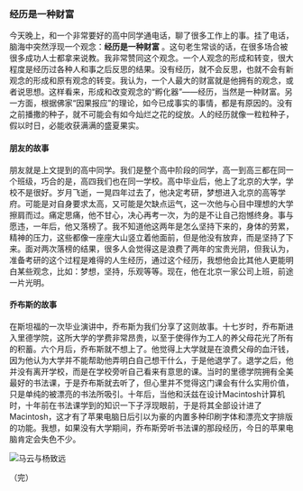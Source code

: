 ### 经历是一种财富 ###

今天晚上，和一个非常要好的高中同学通电话，聊了很多工作上的事。挂了电话，脑海中突然浮现一个观念：**经历是一种财富** 。这句老生常谈的话，在很多场合被很多成功人士都拿来说教。我非常赞同这个观念。一个人观念的形成和转变，很大程度是经历过各种人和事之后反思的结果。没有经历，就不会反思，也就不会有新观念的形成和原有观念的转变。我认为，一个人最大的财富就是他拥有的观念，或者说思想。这样看来，形成和改变观念的“孵化器”——经历，当然是一种财富。另一方面，根据佛家“因果报应”的理论，如今已成事实的事情，都是有原因的。没有之前播撒的种子，就不可能会有如今灿烂之花的绽放。人的经历就像一粒粒种子，假以时日，必能收获满满的盛夏果实。

#### 朋友的故事 ####

朋友就是上文提到的高中同学。我们是整个高中阶段的同学，高一到高三都在同一个班级，巧合的是，高四我们也在同一学校。高中毕业后，他上了北京的大学，学校不是很好。岁月飞逝，一晃四年过去了，他决定考研，梦想进入北京的高等学府。可能是对自身要求太高，又可能是欠缺点运气，这一次他与心目中理想的大学擦肩而过。痛定思痛，他不甘心，决心再考一次，为的是不让自己抱憾终身。事与愿违，一年后，他又落榜了。我不知道他这两年是怎么坚持下来的，身体的劳累，精神的压力，这些都像一座座大山竖立着他面前，但是他没有放弃，而是坚持了下来。面对两次落榜的结果，很多人会觉得这是浪费了两年的宝贵光阴，但我认为，准备考研的这个过程是难得的人生经历，通过这个经历，我想他会比其他人更能明白某些观念，比如：梦想，坚持，乐观等等。现在，他在北京一家公司上班，前途一片光明。

#### 乔布斯的故事 ####

在斯坦福的一次毕业演讲中，乔布斯为我们分享了这则故事。十七岁时，乔布斯进入里德学院，这所大学的学费非常昂贵，以至于使得作为工人的养父母花光了所有的积蓄。六个月后，乔布斯就不想上了。他觉得上大学就是在浪费父母的血汗钱，因为他认为大学并不能帮助他弄明白自己想干什么，于是他退学了。退学之后，他并没有离开学校，而是在学校旁听自己看来有意思的课。当时的里德学院拥有全美最好的书法课，于是乔布斯就去听了，但心里并不觉得这门课会有什么实用价值，只是单纯的被漂亮的书法所吸引。十年后，当他和沃兹在设计Macintosh计算机时，十年前在书法课学到的知识一下子浮现眼前，于是将其全部设计进了Macintosh，这才有了苹果电脑日后引以为豪的内置多种印刷字体和漂亮文字排版的功能。我想，如果没有大学期间，乔布斯旁听书法课的那段经历，今日的苹果电脑肯定会失色不少。

![马云与杨致远](http://pic.pedaily.cn/resource/201302/201302221000520.jpg "马云与杨致远")

（完）